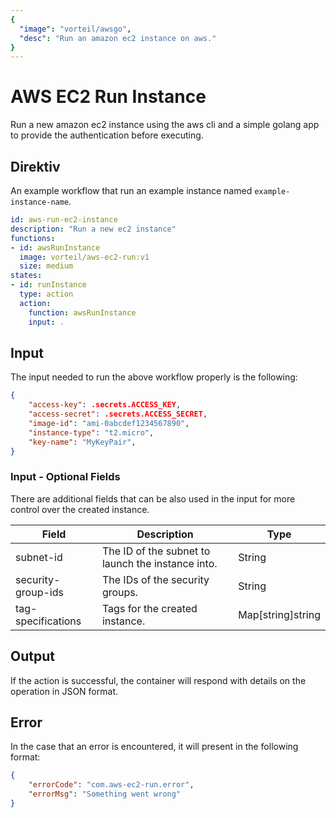 ```yaml
---
{
  "image": "vorteil/awsgo",
  "desc": "Run an amazon ec2 instance on aws."
}
---
```


# AWS EC2 Run Instance

Run a new amazon ec2 instance using the aws cli and a simple golang app to provide the authentication before executing.

## Direktiv

An example workflow that run an example instance named `example-instance-name`.

```yaml
id: aws-run-ec2-instance
description: "Run a new ec2 instance"
functions:
- id: awsRunInstance
  image: vorteil/aws-ec2-run:v1
  size: medium
states:
- id: runInstance
  type: action
  action:
    function: awsRunInstance
    input: .
```

## Input

The input needed to run the above workflow properly is the following:

```json
{
    "access-key": .secrets.ACCESS_KEY,
    "access-secret": .secrets.ACCESS_SECRET,
    "image-id": "ami-0abcdef1234567890",
    "instance-type": "t2.micro",
    "key-name": "MyKeyPair",
}
```

### Input - Optional Fields

There are additional fields that can be also used in the input for more control over the created instance.

| Field              | Description                                       | Type              |
|--------------------|---------------------------------------------------|-------------------|
| subnet-id          | The ID of the subnet to launch the instance into. | String            |
| security-group-ids | The IDs of the security groups.                   | String            |
| tag-specifications | Tags for the created instance.                    | Map[string]string |

## Output

If the action is successful, the container will respond with details on the operation in JSON format.

## Error

In the case that an error is encountered, it will present in the following format:

```json
{
    "errorCode": "com.aws-ec2-run.error",
    "errorMsg": "Something went wrong"
}
```